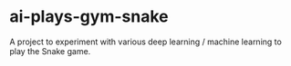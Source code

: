 # ai-plays-gym-snake
A project to experiment with various deep learning / machine learning to play the Snake game. 
